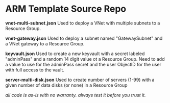 # ARM Template Source Repo


**vnet-multi-subnet.json**
Used to deploy a VNet with multiple subnets to a Resource Group.

**vnet-gateway.json**
Used to deploy a subnet named "GatewaySubnet" and a VNet gateway to a Resource Group.

**keyvault.json**
Used to create a new keyvault with a secret labeled "adminPass" and a random 14 digit value ot a Resource Group.
Need to add a value to use for the adminPass secret and the user ObjectID for the user with full access to the vault.

**server-multi-disk.json**
Used to create number of servers (1-99) with a given number of data disks (or none) in a Resource Group






*all code is as-is with no warranty.  always test it before you trust it.*

